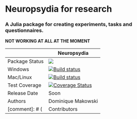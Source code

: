 # Neuropsydia for research
### A Julia package for creating experiments, tasks and questionnaires.

**NOT WORKING AT ALL AT THE MOMENT**

||Neuropsydia|
|----------------|---|
|Package Status|![](https://img.shields.io/badge/status-dev-brightred.svg)|
|Windows|[![Build status](https://ci.appveyor.com/api/projects/status/k2hrgqyuotraqu7k?svg=true)](https://ci.appveyor.com/project/DominiqueMakowski/neuropsydia-jl)|
|Mac/Linux|[![Build status](https://travis-ci.org/neuropsychology/Neuropsydia.jl.svg?branch=master)](https://travis-ci.org/neuropsychology/Neuropsydia.jl.svg?branch=master)|
|Test Coverage|[![Coverage Status](https://coveralls.io/repos/github/neuropsychology/Neuropsydia.jl/badge.svg?branch=master)](https://coveralls.io/github/neuropsychology/Neuropsydia.jl?branch=master)|
|Release Date|Soon|
|Authors|Dominique Makowski|
[comment]: # (|Contributors|NA|)
